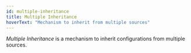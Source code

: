 ```yaml
---
id: multiple-inheritance
title: Multiple Inheritance
hoverText: "Mechanism to inherit from multiple sources"
---
```

*Multiple Inheritance* is a mechanism to inherit configurations from multiple sources.
